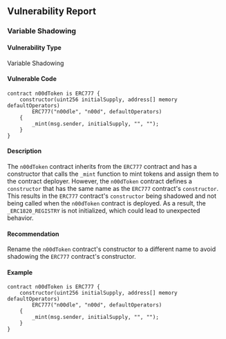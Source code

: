 

## Vulnerability Report

### Variable Shadowing

#### Vulnerability Type
Variable Shadowing

#### Vulnerable Code
```Solidity 
contract n00dToken is ERC777 {
    constructor(uint256 initialSupply, address[] memory defaultOperators)
        ERC777("n00dle", "n00d", defaultOperators)
    {
        _mint(msg.sender, initialSupply, "", "");
    }
}
```

#### Description
The `n00dToken` contract inherits from the `ERC777` contract and has a constructor that calls the `_mint` function to mint tokens and assign them to the contract deployer. However, the `n00dToken` contract defines a `constructor` that has the same name as the `ERC777` contract's `constructor`. This results in the `ERC777` contract's `constructor` being shadowed and not being called when the `n00dToken` contract is deployed. As a result, the `_ERC1820_REGISTRY` is not initialized, which could lead to unexpected behavior.

#### Recommendation
Rename the `n00dToken` contract's constructor to a different name to avoid shadowing the `ERC777` contract's constructor.

#### Example
```Solidity 
contract n00dToken is ERC777 {
    constructor(uint256 initialSupply, address[] memory defaultOperators)
        ERC777("n00dle", "n00d", defaultOperators)
    {
        _mint(msg.sender, initialSupply, "", "");
    }
}
```